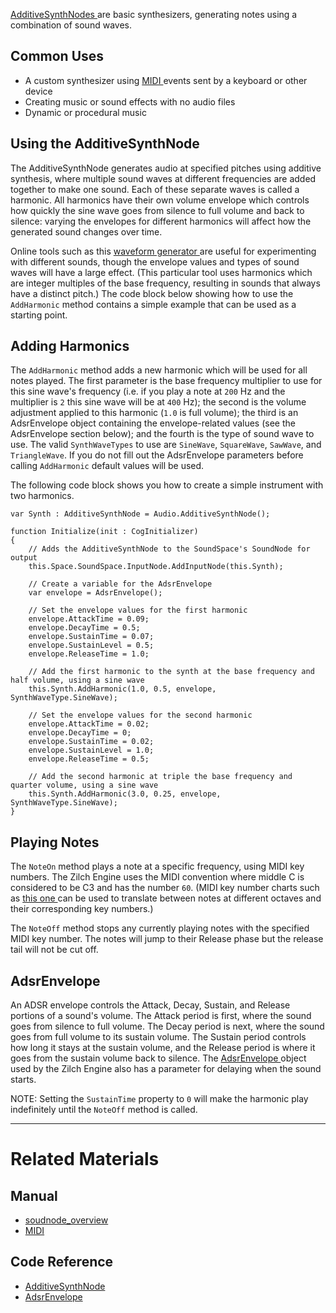[ AdditiveSynthNodes ](../../../../code_reference/class_reference/additivesynthnode.md) are basic synthesizers, generating notes using a combination of sound waves.

 ## Common Uses

- A custom synthesizer using [MIDI ](midi.md) events sent by a keyboard or other device
- Creating music or sound effects with no audio files
- Dynamic or procedural music 

 ## Using the AdditiveSynthNode

The AdditiveSynthNode generates audio at specified pitches using additive synthesis, where multiple sound waves at different frequencies are added together to make one sound. Each of these separate waves is called a harmonic. All harmonics have their own volume envelope which controls how quickly the sine wave goes from silence to full volume and back to silence: varying the envelopes for different harmonics will affect how the generated sound changes over time. 

Online tools such as this [waveform generator ](http://meettechniek.info/additional/additive-synthesis.html ) are useful for experimenting with different sounds, though the envelope values and types of sound waves will have a large effect. (This particular tool uses harmonics which are integer multiples of the base frequency, resulting in sounds that always have a distinct pitch.) The code block below showing how to use the `AddHarmonic` method contains a simple example that can be used as a starting point.

 ## Adding Harmonics

The `AddHarmonic` method adds a new harmonic which will be used for all notes played. The first parameter is the base frequency multiplier to use for this sine wave's frequency (i.e. if you play a note at `200` Hz and the multiplier is `2` this sine wave will be at `400` Hz); the second is the volume adjustment applied to this harmonic (`1.0` is full volume); the third is an AdsrEnvelope object containing the envelope-related values (see the AdsrEnvelope section below); and the fourth is the type of sound wave to use. The valid `SynthWaveTypes` to use are `SineWave`, `SquareWave`, `SawWave`, and `TriangleWave`. If you do not fill out the AdsrEnvelope parameters before calling `AddHarmonic` default values will be used.

The following code block shows you how to create a simple instrument with two harmonics.

```TS
var Synth : AdditiveSynthNode = Audio.AdditiveSynthNode();

function Initialize(init : CogInitializer)
{
    // Adds the AdditiveSynthNode to the SoundSpace's SoundNode for output
    this.Space.SoundSpace.InputNode.AddInputNode(this.Synth);
    
    // Create a variable for the AdsrEnvelope
    var envelope = AdsrEnvelope();
    
    // Set the envelope values for the first harmonic
    envelope.AttackTime = 0.09;
    envelope.DecayTime = 0.5;
    envelope.SustainTime = 0.07;
    envelope.SustainLevel = 0.5;
    envelope.ReleaseTime = 1.0;
    
    // Add the first harmonic to the synth at the base frequency and half volume, using a sine wave
    this.Synth.AddHarmonic(1.0, 0.5, envelope, SynthWaveType.SineWave);
    
    // Set the envelope values for the second harmonic 
    envelope.AttackTime = 0.02;
    envelope.DecayTime = 0;
    envelope.SustainTime = 0.02;
    envelope.SustainLevel = 1.0;
    envelope.ReleaseTime = 0.5;
    
    // Add the second harmonic at triple the base frequency and quarter volume, using a sine wave
    this.Synth.AddHarmonic(3.0, 0.25, envelope, SynthWaveType.SineWave);
}
```

 ## Playing Notes

The `NoteOn` method plays a note at a specific frequency, using MIDI key numbers. The Zilch Engine uses the MIDI convention where middle C is considered to be C3 and has the number `60`. (MIDI key number charts such as [this one ](http://computermusicresource.com/midikeys.html ) can be used to translate between notes at different octaves and their corresponding key numbers.) 

The `NoteOff` method stops any currently playing notes with the specified MIDI key number. The notes will jump to their Release phase but the release tail will not be cut off.

 ## AdsrEnvelope

An ADSR envelope controls the Attack, Decay, Sustain, and Release portions of a sound's volume. The Attack period is first, where the sound goes from silence to full volume. The Decay period is next, where the sound goes from full volume to its sustain volume. The Sustain period controls how long it stays at the sustain volume, and the Release period is where it goes from the sustain volume back to silence. The [ AdsrEnvelope ](../../../../code_reference/class_reference/adsrenvelope.md) object used by the Zilch Engine also has a parameter for delaying when the sound starts.

NOTE: Setting the `SustainTime` property to `0` will make the harmonic play indefinitely until the `NoteOff` method is called.

---
 # Related Materials

 ## Manual
- [soudnode_overview](soudnode_overview.md)
- [MIDI ](midi.md)

 ## Code Reference
- [ AdditiveSynthNode ](../../../../code_reference/class_reference/additivesynthnode.md)
- [ AdsrEnvelope ](../../../../code_reference/class_reference/adsrenvelope.md) 

 